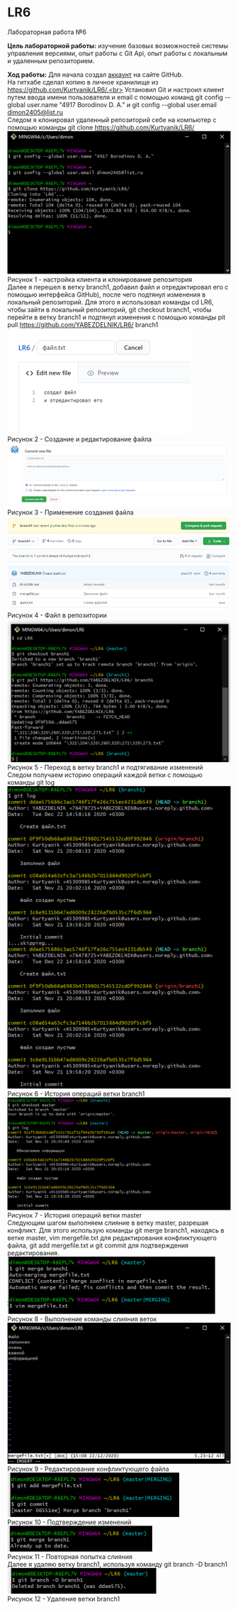 # LR6
Лабораторная работа №6

**Цель лабораторной работы:** изучение базовых возможностей системы
управления версиями, опыт работы с Git Api, опыт работы с локальным и
удаленным репозиторием.

**Ход работы:**
Для начала создал [аккаунт](https://github.com/YABEZDELNIK) на сайте GitHub.<br>
На гитхабе сделал копию в личное хранилище из https://github.com/Kurtyanik/LR6/.<br>
Установил Git и настроил клиент путем ввода имени пользователя и email с помощью команд git config --global user.name "4917 Borodinov D. A." и git config --global user.email dimon2405@list.ru<br>
Следом я клонировал удаленный репозиторий себе на компьютер с помощью команды git clone https://github.com/Kurtyanik/LR6/<br>
	![Рисунок 1](/Screenshots/1.png)<br>
	Рисунок 1 - настройка клиента и клонирование репозитория<br>
Далее я перешел в ветку branch1, добавил файл и отредактировал его с помощью интерфейса GitHub), после чего подтянул изменения в локальный репозиторий. Для этого я использовал команды cd LR6, чтобы зайти в локальный репозиторий, git checkout branch1, чтобы перейти в ветку branch1 и подтянул изменения с помощью команды pit pull https://github.com/YABEZDELNIK/LR6/ branch1<br>
	![Рисунок 2](/Screenshots/2.png)<br>
        Рисунок 2 - Создание и редактирование файла<br>
	![Рисунок 3](/Screenshots/3.png)<br>
        Рисунок 3 - Применение создания файла<br>
	![Рисунок 4](/Screenshots/4.png)<br>
        Рисунок 4 - Файл в репозитории<br>
	![Рисунок 5](/Screenshots/5.png)<br>
        Рисунок 5 - Переход в ветку branch1 и подтягивание изменений<br>
Следом получаем историю операций каждой ветки с помощью команды git log
	![Рисунок 6](/Screenshots/6.png)<br>
        Рисунок 6 - История операций ветки branch1<br>
	![Рисунок 7](/Screenshots/7.png)<br>
        Рисунок 7 - История операций ветки master<br>
Следующим шагом выполняем слияние в ветку master, разрешая конфликт. Для этого использую команды git merge branch1, находясь в ветке master, vim mergefile.txt для редактирования конфликтующего файла, git add mergefile.txt и git commit для подтверждения редактирования.<br>
	![Рисунок 8](/Screenshots/8.png)<br>
        Рисунок 8 - Выполнение команды слияния веток<br>
	![Рисунок 9](/Screenshots/9.png)<br>
        Рисунок 9 - Редактирование конфликтующего файла<br>
	![Рисунок 10](/Screenshots/10.png)<br>
        Рисунок 10 - Подтверждение изменений<br>
	![Рисунок 11](/Screenshots/11.png)<br>
        Рисунок 11 - Повторная попытка слияния<br>
Далее я удаляю ветку branch1, используя команду git branch -D branch1<br>
	![Рисунок 12](/Screenshots/12.png)<br>
        Рисунок 12 - Удаление ветки branch1<br>

